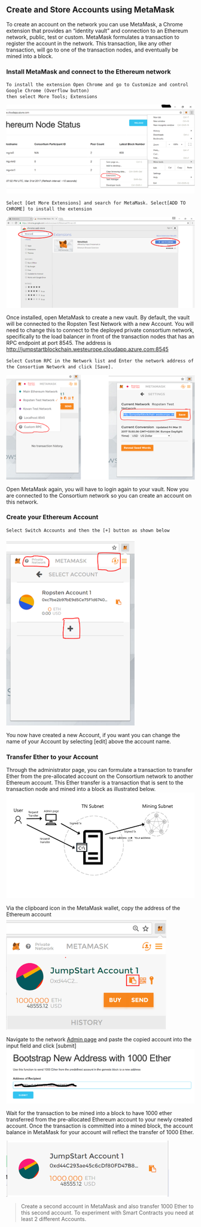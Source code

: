 
## Create and Store Accounts using MetaMask
To create an account on the network you can use MetaMask, a Chrome extension that provides an “identity vault” and connection to an Ethereum network, public, test or custom. MetaMask formulates a transaction to register the account in the network. This transaction, like any other transaction, will go to one of the transaction nodes, and eventually be mined into a block.

### Install MetaMask and connect to the Ethereum network

```
To install the extension Open Chrome and go to Customize and control Google Chrome (Overflow button)
then select More Tools; Extensions
```
![](Images/Chrome%20Extensions%20menu.png)
```
Select [Get More Extensions] and search for MetaMask. Select[ADD TO CHROME] to install the extension
```
![](Images/Add%20MetaMask.png)

Once installed, open MetaMask to create a new vault. By default, the vault will be connected to the Ropsten Test Network with a new Account. You will need to change this to connect to the deployed private consortium network, specifically to the load balancer in front of the transaction nodes that has an RPC endpoint at port 8545. The address is http://jumpstartblockchain.westeurope.cloudapp.azure.com:8545
```
Select Custom RPC in the Network list and Enter the network address of the Consortium Network and click [Save].
```

![](Images/MetaMask%20add%20custom%20network.png)

Open MetaMask again, you will have to login again to your vault. Now you are connected to the Consortium network so you can create an account on this network.

### Create your Ethereum Account
 ```
 Select Switch Accounts and then the [+] button as shown below 
 ```
 
<img src="Images/MetaMask%20add%20account.png" height="500" />

You now have created a new Account, if you want you can change the name of your Account by selecting [edit] above the account name.


### Transfer Ether to your Account
Through the administrator page, you can formulate a transaction to transfer Ether from the pre-allocated account on the Consortium network to another Ethereum account. This Ether transfer is a transaction that is sent to the transaction node and mined into a block as illustrated below.
![](Images/Transfer%20Ether%20architecture.png)

Via the clipboard icon in the MetaMask wallet, copy the address of the Ethereum account
<img src="Images/Copy%20account%20id.png" height="300" />


Navigate to the network [Admin page](http://jumpstartblockchain.westeurope.cloudapp.azure.com/) and paste the copied account into the input field and click [submit]
<img src="Images/Transfer%20Ether.png" width="700" />

Wait for the transaction to be mined into a block to have 1000 ether transferred from the pre-allocated Ethereum account to your newly created account. Once the transaction is committed into a mined block, the account balance in MetaMask for your account will reflect the transfer of 1000 Ether.

<img src="Images/Account%20with%20Ether.png" height="150" />

>Create a second account in MetaMask and also transfer 1000 Ether to this second account. To experiment with Smart Contracts you need at least 2 different Accounts.
